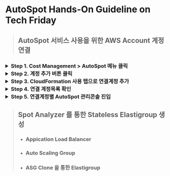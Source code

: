 # AutoSpot Hands-On Guideline on Tech Friday

> ## AutoSpot 서비스 사용을 위한 AWS Account 계정연결   
<h3><details><summary>Step 1. Cost Management > AutoSpot 메뉴 클릭</summary>
 
 ![cm_autospot_menu](https://user-images.githubusercontent.com/60588746/73699880-5ba49c80-4728-11ea-95e0-dee85714d591.png) 

</details> 

<details>
 <summary>Step 2. 계정 추가 버튼 클릭</summary>

![btn_add_account](https://user-images.githubusercontent.com/60588746/73699957-8989e100-4728-11ea-9847-9039da73f508.png)


</details> 
<details>
 <summary>Step 3. CloudFormation 사용 탭으로 연결계정 추가</summary>

    1. 템플릿 열기 
    2. 연결할 AWS Account 계정에 해당되는 IAM User 로 로그인
    3. 스택생성 동의 후 스택생성 클릭  
     
![Approve](https://user-images.githubusercontent.com/60588746/73698971-edf77100-4725-11ea-8686-31077386feb5.png)

    4. 출력 탭에서 값 복사

![autospot_role_arn](https://user-images.githubusercontent.com/60588746/73699396-087e1a00-4727-11ea-8f9e-1f0d39649cdf.png)


    5. 역할 ARN 복사 후 붙여 넣기 후 추가 버튼 클릭 후 계정등록 계속 진행

![paste_role_arn](https://user-images.githubusercontent.com/60588746/73699692-d15c3880-4727-11ea-9f3a-badf5cc37dcd.png)

</details> 

<details>
 <summary>Step 4. 연결 계정목록 확인</summary>

![account_list](https://user-images.githubusercontent.com/60588746/73700081-eb4a4b00-4728-11ea-86ff-12d450002697.png)

</details> 

<details>
 <summary>Step 5. 연결계정별 AutoSpot 관리콘솔 진입</summary>

    1. 관리할 연결 계정을 목록에서 클릭
    2. 관리콘솔 화면 이동 후 초기화면 확인

![autospot_entry](https://user-images.githubusercontent.com/60588746/73700080-eb4a4b00-4728-11ea-9d93-b58651a79b68.png)

</details> 
</h3>


> ## Spot Analyzer 를 통한 Stateless Elastigroup 생성
>   - ### Appication Load Balancer 
>   - ### Auto Scaling Group 
>   - ### ASG Clone 을 통한 Elastigroup 






